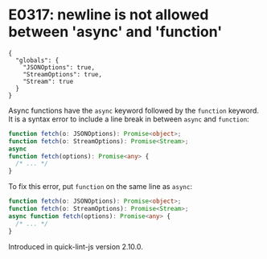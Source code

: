 # E0317: newline is not allowed between 'async' and 'function'

```config-for-examples
{
  "globals": {
    "JSONOptions": true,
    "StreamOptions": true,
    "Stream": true
  }
}
```

Async functions have the `async` keyword followed by the `function` keyword. It
is a syntax error to include a line break in between `async` and `function`:

<!-- TODO(strager): Improve this diagnostic so the example is less contrived. -->

```typescript
function fetch(o: JSONOptions): Promise<object>;
function fetch(o: StreamOptions): Promise<Stream>;
async
function fetch(options): Promise<any> {
  /* ... */
}
```

To fix this error, put `function` on the same line as `async`:

```typescript
function fetch(o: JSONOptions): Promise<object>;
function fetch(o: StreamOptions): Promise<Stream>;
async function fetch(options): Promise<any> {
  /* ... */
}
```

Introduced in quick-lint-js version 2.10.0.
